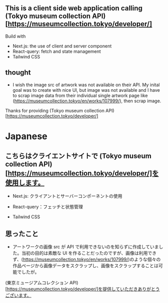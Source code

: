 ## This is a client side web application calling (Tokyo museum collection API)[https://museumcollection.tokyo/developer/]

Build with

- Next.js: the use of client and server component
- React-query: fetch and state management
- Tailwind CSS

## thought

- I wish the image src of artwork was not available on their API. My inital goal was to create with nice UI, but image was not available and I have to scrap image data from their individual single artwork page like (https://museumcollection.tokyo/en/works/107999/), then scrap image.

Thanks for providing (Tokyo museum collection API)[https://museumcollection.tokyo/developer/]

# Japanese

## こちらはクライエントサイトで (Tokyo museum collection API)[https://museumcollection.tokyo/developer/]を使用します。

- Next.js: クライアントとサーバーコンポーネントの使用

- React-query：フェッチと状態管理

- Tailwind CSS

## 思ったこと

- アートワークの画像 src が API で利用できないのを知らずに作成していました。当初の目的は素敵な UI を作ることだったのですが、画像は利用できず、(https://museumcollection.tokyo/en/works/107999/)のような個々の作品ページから画像データをスクラップし、画像をスクラップすることは可能でしたが。

(東京ミュージアムコレクション API)[https://museumcollection.tokyo/developer/]を提供していただきありがとうございます。
